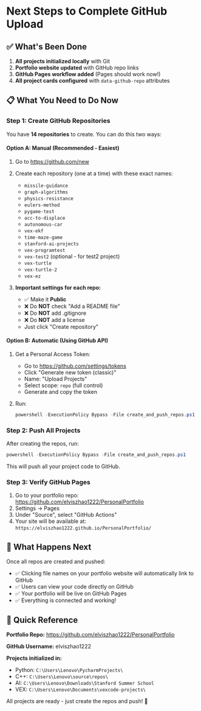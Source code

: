 # Next Steps to Complete GitHub Upload

## ✅ What's Been Done

1. **All projects initialized locally** with Git
2. **Portfolio website updated** with GitHub repo links
3. **GitHub Pages workflow added** (Pages should work now!)
4. **All project cards configured** with `data-github-repo` attributes

## 📋 What You Need to Do Now

### Step 1: Create GitHub Repositories

You have **14 repositories** to create. You can do this two ways:

#### Option A: Manual (Recommended - Easiest)
1. Go to https://github.com/new
2. Create each repository (one at a time) with these exact names:
   - `missile-guidance`
   - `graph-algorithms`
   - `physics-resistance`
   - `eulers-method`
   - `pygame-test`
   - `acc-to-displace`
   - `autonomous-car`
   - `vex-ekf`
   - `time-maze-game`
   - `stanford-ai-projects`
   - `vex-programtest`
   - `vex-test2` (optional - for test2 project)
   - `vex-turtle`
   - `vex-turtle-2`
   - `vex-ez`

3. **Important settings for each repo:**
   - ✅ Make it **Public**
   - ❌ Do **NOT** check "Add a README file"
   - ❌ Do **NOT** add .gitignore
   - ❌ Do **NOT** add a license
   - Just click "Create repository"

#### Option B: Automatic (Using GitHub API)
1. Get a Personal Access Token:
   - Go to https://github.com/settings/tokens
   - Click "Generate new token (classic)"
   - Name: "Upload Projects"
   - Select scope: `repo` (full control)
   - Generate and copy the token

2. Run:
   ```powershell
   powershell -ExecutionPolicy Bypass -File create_and_push_repos.ps1 -token "YOUR_TOKEN_HERE"
   ```

### Step 2: Push All Projects

After creating the repos, run:

```powershell
powershell -ExecutionPolicy Bypass -File create_and_push_repos.ps1
```

This will push all your project code to GitHub.

### Step 3: Verify GitHub Pages

1. Go to your portfolio repo: https://github.com/elviszhao1222/PersonalPortfolio
2. Settings → Pages
3. Under "Source", select "GitHub Actions"
4. Your site will be available at: `https://elviszhao1222.github.io/PersonalPortfolio/`

## 🎯 What Happens Next

Once all repos are created and pushed:

- ✅ Clicking file names on your portfolio website will automatically link to GitHub
- ✅ Users can view your code directly on GitHub
- ✅ Your portfolio will be live on GitHub Pages
- ✅ Everything is connected and working!

## 📝 Quick Reference

**Portfolio Repo:** https://github.com/elviszhao1222/PersonalPortfolio

**GitHub Username:** elviszhao1222

**Projects initialized in:**
- Python: `C:\Users\Lenovo\PycharmProjects\`
- C++: `C:\Users\Lenovo\source\repos\`
- AI: `C:\Users\Lenovo\Downloads\Stanford Summer School`
- VEX: `C:\Users\Lenovo\Documents\vexcode-projects\`

All projects are ready - just create the repos and push! 🚀

